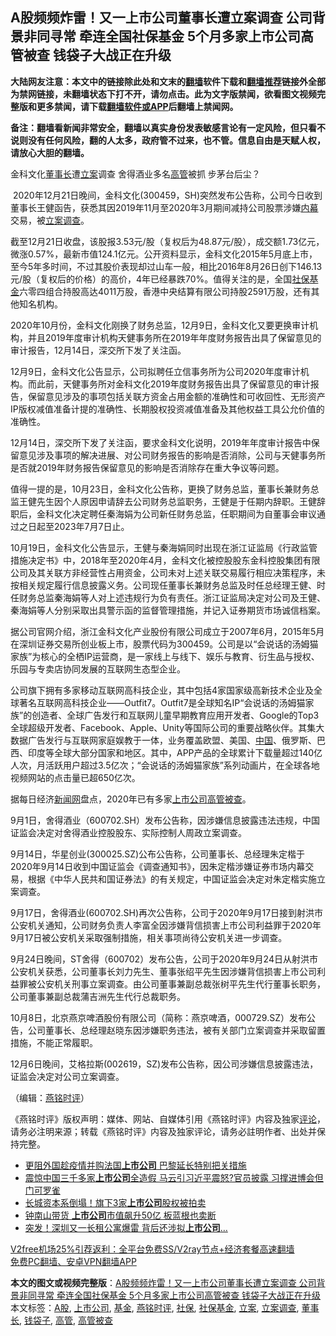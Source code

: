  <h2>A股频频炸雷！又一上市公司董事长遭立案调查 公司背景非同寻常 牵连全国社保基金 5个月多家上市公司高管被查 钱袋子大战正在升级</h2> <p class="notice"><b>大陆网友注意：本文中的链接除此处和文末的<a href="https://github.com/bannedbook/fanqiang" >翻墙</a>软件下载和<a href="https://github.com/killgcd/justmysocks/blob/master/README.md">翻墙推荐</a>链接外全部为禁网链接，未翻墙状态下打不开，请勿点击。此为文字版禁闻，欲看图文视频完整版和更多禁闻，请下载<a href="https://github.com/bannedbook/fanqiang">翻墙软件或APP</a>后翻墙上禁闻网。</p><p>备注：翻墙看新闻非常安全，翻墙以真实身份发表敏感言论有一定风险，但只看不说则没有任何风险，翻的人太多，政府管不过来，也不管。信息自由是天赋人权，请放心大胆的翻墙。</b></p>  <div class="entry">  <p></p> <p></p> <p>金科文化<a href="https://www.bannedbook.org/bnews/tag/%e8%91%a3%e4%ba%8b%e9%95%bf/" class="st_tag internal_tag" rel="tag" title="标签 董事长 下的日志">董事长</a>遭<a href="https://www.bannedbook.org/bnews/tag/%E7%AB%8B%E6%A1%88/" class="st_tag internal_tag" rel="tag" title="标签 立案 下的日志">立案</a>调查 舍得酒业多名<a href="https://www.bannedbook.org/bnews/tag/%E9%AB%98%E7%AE%A1/" class="st_tag internal_tag" rel="tag" title="标签 高管 下的日志">高管</a>被抓 步茅台后尘&#65311;</p> <p>&nbsp;2020年12月21日晚间&#65292;金科文化(300459&#65292;SH)突然发布公告称&#65292;公司今日收到董事长王健函告&#65292;获悉其因2019年11月至2020年3月期间减持公司股票涉嫌<span class='wp_keywordlink_affiliate'><a href="https://www.bannedbook.org/bnews/ccpdope/" title="中共高层内幕" target="_blank">内幕</a></span>交易&#65292;被<a href="https://www.bannedbook.org/bnews/tag/%E7%AB%8B%E6%A1%88%E8%B0%83%E6%9F%A5/" class="st_tag internal_tag" rel="tag" title="标签 立案调查 下的日志">立案调查</a>&#12290;</p> <p>   截至12月21日收盘&#65292;该股报3.53元/股&#65288;复权后为48.87元/股&#65289;&#65292;成交额1.73亿元&#65292;微涨0.57%&#65292;最新市值124.1亿元&#12290;公开资料显示&#65292;金科文化2015年5月底上市&#65292;至今5年多时间&#65292;不过其股价表现却过山车一般&#65292;相比2016年8月26日创下146.13元/股&#65288;复权后的价格&#65289;的高价&#65292;4年已经暴跌70%&#12290;值得关注的是&#65292;全国<a href="https://www.bannedbook.org/bnews/tag/%E7%A4%BE%E4%BF%9D/" class="st_tag internal_tag" rel="tag" title="标签 社保 下的日志">社保</a><a href="https://www.bannedbook.org/bnews/tag/%E5%9F%BA%E9%87%91/" class="st_tag internal_tag" rel="tag" title="标签 基金 下的日志">基金</a>六零四组合持股高达4011万股&#65292;香港中央结算有限公司持股2591万股&#65292;还有其他知名机构&#12290;</p>  <p>2020年10月份&#65292;金科文化刚换了财务总监&#65292;12月9日&#65292;金科文化又要更换审计机构&#65292;并且2019年度审计机构天健事务所在2019年年度财务报告出具了保留意见的审计报告&#65292;12月14日&#65292;深交所下发了关注函&#12290;</p> <p>12月9日&#65292;金科文化公告显示&#65292;公司拟聘任立信事务所为公司2020年度审计机构&#12290;而此前&#65292;天健事务所对金科文化2019年度财务报告出具了保留意见的审计报告&#65292;保留意见涉及的事项包括关联方资金占用金额的准确性和可收回性&#12289;无形资产IP版权减值准备计提的准确性&#12289;长期股权投资减值准备及其他权益工具公允价值的准确性&#12290;</p> <p>12月14日&#65292;深交所下发了关注函&#65292;要求金科文化说明&#65292;2019年年度审计报告中保留意见涉及事项的解决进展&#12289;对公司财务报告的影响是否消除&#65292;公司与天健事务所是否就2019年财务报告保留意见的影响是否消除存在重大争议等问题&#12290;</p> <p>   值得一提的是&#65292;10月23日&#65292;金科文化公告称&#65292;更换了财务总监&#65292;董事长兼财务总监王健先生因个人原因申请辞去公司财务总监职务&#65292;王健是于任期内辞职&#12290;王健辞职后&#65292;金科文化决定聘任秦海娟为公司新任财务总监&#65292;任职期间为自董事会审议通过之日起至2023年7月7日止&#12290;</p> <p>10月19日&#65292;金科文化公告显示&#65292;王健与秦海娟同时出现在浙江证监局&#12298;行政监管措施决定书&#12299;中&#65292;2018年至2020年4月&#65292;金科文化被控股股东金科控股集团有限公司及其关联方非经营性占用资金&#65292;公司未对上述关联交易履行相应决策程序&#65292;未按相关规定履行信息披露义务&#12290;公司现任董事长兼财务总监及时任总经理王健&#12289;时任财务总监秦海娟等人对上述违规行为负有责任&#12290;浙江证监局决定对公司及王健&#12289;秦海娟等人分别采取出具警示函的监督管理措施&#65292;并记入证券期货市场诚信档案&#12290;</p>  <p>据公司官网介绍&#65292;浙江金科文化产业股份有限公司成立于2007年6月&#65292;2015年5月在深圳证券交易所创业板上市&#65292;股票代码为300459&#12290;公司是以&#8220;会说话的汤姆猫家族&#8221;为核心的全栖IP运营商&#65292;是一家线上与线下&#12289;娱乐与教育&#12289;衍生品与授权&#12289;乐园与专卖店协同发展的互联网生态型企业&#12290;</p> <p>   公司旗下拥有多家移动互联网高科技企业&#65292;其中包括4家国家级高新技术企业及全球著名互联网高科技企业&#8212;&#8212;Outfit7&#12290;Outfit7是全球知名IP&#8220;会说话的汤姆猫家族&#8221;的创造者&#12289;全球广告发行和互联网儿童早期教育应用开发者&#12289;Google的Top3全球超级开发者&#12289;Facebook&#12289;Apple&#12289;Unity等国际公司的重要战略伙伴&#12290;其集大数据广告发行与互联网家庭娱教于一体&#65292;业务覆盖欧盟&#12289;美国&#12289;<span class='wp_keywordlink_affiliate'><a href="https://www.bannedbook.org/" title="中国" target="_blank">中国</a></span>&#12289;俄罗斯&#12289;巴西&#12289;印度等全球大部分国家和地区&#12290;其中&#65292;APP产品的全球累计下载量超过140亿人次&#65292;月活跃用户超过3.5亿次&#65307;&#8220;会说话的汤姆猫家族&#8221;系列动画片&#65292;在全球各地视频网站的点击量已超650亿次&#12290; </p> <p>据每日经济<span class='wp_keywordlink_affiliate'><a href="https://www.bannedbook.org/" title="新闻网">新闻网</a></span>盘点&#65292;2020年已有多家<a href="https://www.bannedbook.org/bnews/tag/%e4%b8%8a%e5%b8%82%e5%85%ac%e5%8f%b8/" class="st_tag internal_tag" rel="tag" title="标签 上市公司 下的日志">上市公司</a><a href="https://www.bannedbook.org/bnews/tag/%E9%AB%98%E7%AE%A1%E8%A2%AB%E6%9F%A5/" class="st_tag internal_tag" rel="tag" title="标签 高管被查 下的日志">高管被查</a>&#12290;</p> <p>9月1日&#65292;舍得酒业&#65288;600702.SH&#65289;发布公告称&#65292;因涉嫌信息披露违法违规&#65292;中国证监会决定对舍得酒业控股股东&#12289;实际控制人周政立案调查&#12290;</p> <p>9月14日&#65292;华星创业(300025.SZ)公布公告称&#65292;公司董事长&#12289;总经理朱定楷于2020年9月14日收到中国证监会&#12298;调查通知书&#12299;&#65292;因朱定楷涉嫌证券市场内幕交易&#65292;根据&#12298;中华人民共和国证券法&#12299;的有关规定&#65292;中国证监会决定对朱定楷实施立案调查&#12290; </p>  <p>9月17日&#65292;舍得酒业(600702.SH)再次公告称&#65292;公司于2020年9月17日接到射洪市公安机关通知&#65292;公司财务负责人李富全因涉嫌背信损害上市公司利益罪于2020年9月17日被公安机关采取强制措施&#65292;相关事项尚待公安机关进一步调查&#12290; </p> <p>   9月24日晚间&#65292;ST舍得&#65288;600702&#65289;发布公告&#65292;公司于2020年9月24日从射洪市公安机关获悉&#65292;公司董事长刘力先生&#12289;董事张绍平先生因涉嫌背信损害上市公司利益罪被公安机关刑事立案调查&#12290;由公司董事兼副总裁张树平先生代行董事长职务&#65292;公司董事兼副总裁蒲吉洲先生代行总裁职务&#12290; </p> <p>10月8日&#65292;北京燕京啤酒股份有限公司&#65288;简称&#65306;燕京啤酒&#65292;000729.SZ&#65289;发布公告&#65292;公司董事长&#12289;总经理赵晓东因涉嫌职务违法&#65292;被有关部门立案调查并采取留置措施&#65292;不能正常履职&#12290;</p> <p>12月6日晚间&#65292;艾格拉斯(002619&#65292;SZ)发布公告称&#65292;因公司涉嫌信息披露违法&#65292;证监会决定对公司立案调查&#12290;</p> <p>&#65288;编辑&#65306;<a href="https://www.bannedbook.org/bnews/tag/%e7%87%95%e9%93%ad%e6%97%b6%e8%af%84/" class="st_tag internal_tag" rel="tag" title="标签 燕铭时评 下的日志">燕铭时评</a>&#65289;</p>  <p>&#12298;燕铭时评&#12299;版权声明&#65306;媒体&#12289;网站&#12289;自媒体引用&#12298;燕铭时评&#12299;内容及独家<span class='wp_keywordlink_affiliate'><a href="https://www.bannedbook.org/bnews/comments/" title="新闻评论" target="_blank">评论</a></span>&#65292;请务必注明来源&#65307;转载&#12298;燕铭时评&#12299;内容及独家评论&#65292;请务必註明作者&#12289;出处并保持完整&#12290;&nbsp;</p> <ul class='op-related-articles' title='相关阅读'> <li><a href='https://www.bannedbook.org/bnews/baitai/20201219/1451070.html' target='_blank'>更阻外国趁疫情并购法国<b>上市公司</b> 巴黎延长特别把关措施</a></li> <li><a href='https://www.bannedbook.org/bnews/cnnews/20201108/1427506.html' target='_blank'>震惊中国三千多家<b>上市公司</b>全造假 马云引习近平震怒?官员披露 习撑进博会但门可罗雀</a></li> <li><a href='https://www.bannedbook.org/bnews/comments/20201106/1426552.html' target='_blank'>长城资本系倒塌！旗下3家<b>上市公司</b>股权被拍卖</a></li> <li><a href='https://www.bannedbook.org/bnews/finance/20201017/1415583.html' target='_blank'>钟南山带货 <b>上市公司</b>市值飙升50亿 板蓝根也卖断</a></li> <li><a href='https://www.bannedbook.org/bnews/cnnews/20201011/1411917.html' target='_blank'>突发！深圳又一长租公寓爆雷 背后还涉拟<b>上市公司</b>…</a></li> </ul> <p class="texttj"> <a href="https://github.com/bannedbook/fanqiang/wiki/V2ray%E6%9C%BA%E5%9C%BA" target="_blank">V2free机场25%引荐返利：全平台免费SS/V2ray节点+经济套餐高速翻墙</a><br/> <a href="https://github.com/bannedbook/fanqiang/wiki/%E7%A6%81%E9%97%BB%E7%BD%91%E5%AE%89%E5%8D%93%E7%BF%BB%E5%A2%99%E6%96%B0%E9%97%BBAPP" target="_blank">免费PC翻墙、安卓VPN翻墙APP</a></p><p> </p><a name='sharetosocial'></a>       <div><b>本文的图文或视频完整版</b>：<a href='https://www.bannedbook.org/bnews/comments/20201222/1452780.html'>A股频频炸雷！又一上市公司董事长遭立案调查 公司背景非同寻常 牵连全国社保基金 5个月多家上市公司高管被查 钱袋子大战正在升级</a></div>  </div><!--END ENTRY--> <div class="postfooter"> <div>本文标签：<a href="https://www.bannedbook.org/bnews/tag/A%E8%82%A1/" rel="tag">A股</a>, <a href="https://www.bannedbook.org/bnews/tag/%e4%b8%8a%e5%b8%82%e5%85%ac%e5%8f%b8/" rel="tag">上市公司</a>, <a href="https://www.bannedbook.org/bnews/tag/%E5%9F%BA%E9%87%91/" rel="tag">基金</a>, <a href="https://www.bannedbook.org/bnews/tag/%e7%87%95%e9%93%ad%e6%97%b6%e8%af%84/" rel="tag">燕铭时评</a>, <a href="https://www.bannedbook.org/bnews/tag/%E7%A4%BE%E4%BF%9D/" rel="tag">社保</a>, <a href="https://www.bannedbook.org/bnews/tag/%E7%A4%BE%E4%BF%9D%E5%9F%BA%E9%87%91/" rel="tag">社保基金</a>, <a href="https://www.bannedbook.org/bnews/tag/%E7%AB%8B%E6%A1%88/" rel="tag">立案</a>, <a href="https://www.bannedbook.org/bnews/tag/%E7%AB%8B%E6%A1%88%E8%B0%83%E6%9F%A5/" rel="tag">立案调查</a>, <a href="https://www.bannedbook.org/bnews/tag/%e8%91%a3%e4%ba%8b%e9%95%bf/" rel="tag">董事长</a>, <a href="https://www.bannedbook.org/bnews/tag/%e9%92%b1%e8%a2%8b%e5%ad%90/" rel="tag">钱袋子</a>, <a href="https://www.bannedbook.org/bnews/tag/%E9%AB%98%E7%AE%A1/" rel="tag">高管</a>, <a href="https://www.bannedbook.org/bnews/tag/%E9%AB%98%E7%AE%A1%E8%A2%AB%E6%9F%A5/" rel="tag">高管被查</a></div>  </div><!--END POSTFOOTER--> 